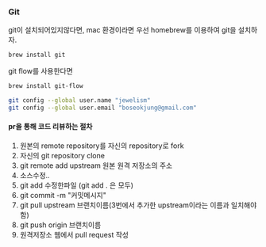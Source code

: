 ### Git

git이 설치되어있지않다면, mac 환경이라면 우선 homebrew를 이용하여 git을 설치하자.
```bash
brew install git
```
git flow를 사용한다면
```bash
brew install git-flow
```

```bash
git config --global user.name "jewelism"
git config --global user.email "boseokjung@gmail.com"
```

#### pr을 통해 코드 리뷰하는 절차

1. 원본의 remote repository를 자신의 repository로 fork
2. 자신의 git repository clone
3. git remote add upstream 원본 원격 저장소의 주소
4. 소스수정..
5. git add 수정한파일 (git add . 은 모두)
6. git commit -m "커밋메시지"
7. git pull upstream 브랜치이름(3번에서 추가한 upstream이라는 이름과 일치해야함)
8. git push origin 브랜치이름
9. 원격저장소 웹에서 pull request 작성